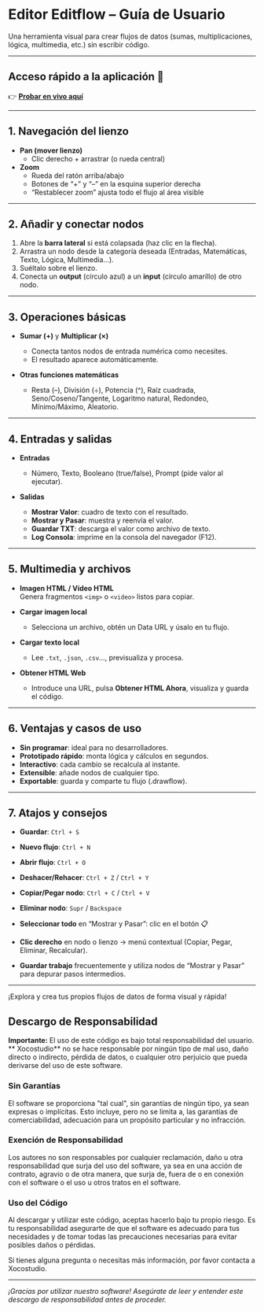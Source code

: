 # Editor Editflow – Guía de Usuario

Una herramienta visual para crear flujos de datos (sumas, multiplicaciones, lógica, multimedia, etc.) sin escribir código.

---

## Acceso rápido a la aplicación 🚀
👉 [**Probar en vivo aquí**](https://xococode.github.io/EditorFlow/)

---

## 1. Navegación del lienzo

- **Pan (mover lienzo)**  
  - Clic derecho + arrastrar (o rueda central)  
- **Zoom**  
  - Rueda del ratón arriba/abajo  
  - Botones de “+” y “–” en la esquina superior derecha  
  - “Restablecer zoom” ajusta todo el flujo al área visible  

---

## 2. Añadir y conectar nodos

1. Abre la **barra lateral** si está colapsada (haz clic en la flecha).  
2. Arrastra un nodo desde la categoría deseada (Entradas, Matemáticas, Texto, Lógica, Multimedia...).  
3. Suéltalo sobre el lienzo.  
4. Conecta un **output** (círculo azul) a un **input** (círculo amarillo) de otro nodo.

---

## 3. Operaciones básicas

- **Sumar (+)** y **Multiplicar (×)**  
  - Conecta tantos nodos de entrada numérica como necesites.  
  - El resultado aparece automáticamente.

- **Otras funciones matemáticas**  
  - Resta (–), División (÷), Potencia (^), Raíz cuadrada,  
    Seno/Coseno/Tangente, Logaritmo natural, Redondeo,  
    Mínimo/Máximo, Aleatorio.

---

## 4. Entradas y salidas

- **Entradas**  
  - Número, Texto, Booleano (true/false), Prompt (pide valor al ejecutar).

- **Salidas**  
  - **Mostrar Valor**: cuadro de texto con el resultado.  
  - **Mostrar y Pasar**: muestra y reenvía el valor.  
  - **Guardar TXT**: descarga el valor como archivo de texto.  
  - **Log Consola**: imprime en la consola del navegador (F12).

---

## 5. Multimedia y archivos

- **Imagen HTML / Vídeo HTML**  
  Genera fragmentos `<img>` o `<video>` listos para copiar.

- **Cargar imagen local**  
  - Selecciona un archivo, obtén un Data URL y úsalo en tu flujo.

- **Cargar texto local**  
  - Lee `.txt`, `.json`, `.csv`…, previsualiza y procesa.

- **Obtener HTML Web**  
  - Introduce una URL, pulsa **Obtener HTML Ahora**, visualiza y guarda el código.

---

## 6. Ventajas y casos de uso

- **Sin programar**: ideal para no desarrolladores.  
- **Prototipado rápido**: monta lógica y cálculos en segundos.  
- **Interactivo**: cada cambio se recalcula al instante.  
- **Extensible**: añade nodos de cualquier tipo.  
- **Exportable**: guarda y comparte tu flujo (.drawflow).

---

## 7. Atajos y consejos

- **Guardar**: `Ctrl + S`  
- **Nuevo flujo**: `Ctrl + N`  
- **Abrir flujo**: `Ctrl + O`  
- **Deshacer/Rehacer**: `Ctrl + Z` / `Ctrl + Y`  
- **Copiar/Pegar nodo**: `Ctrl + C` / `Ctrl + V`  
- **Eliminar nodo**: `Supr` / `Backspace`  
- **Seleccionar todo** en “Mostrar y Pasar”: clic en el botón 📋  

- **Clic derecho** en nodo o lienzo → menú contextual (Copiar, Pegar, Eliminar, Recalcular).  
- **Guardar trabajo** frecuentemente y utiliza nodos de “Mostrar y Pasar” para depurar pasos intermedios.

---

¡Explora y crea tus propios flujos de datos de forma visual y rápida!  


## Descargo de Responsabilidad

**Importante:** El uso de este código es bajo total responsabilidad del usuario. ** Xocostudio** no se hace responsable por ningún tipo de mal uso, daño directo o indirecto, pérdida de datos, o cualquier otro perjuicio que pueda derivarse del uso de este software.

### Sin Garantías

El software se proporciona "tal cual", sin garantías de ningún tipo, ya sean expresas o implícitas. Esto incluye, pero no se limita a, las garantías de comerciabilidad, adecuación para un propósito particular y no infracción.

### Exención de Responsabilidad

Los autores no son responsables por cualquier reclamación, daño u otra responsabilidad que surja del uso del software, ya sea en una acción de contrato, agravio o de otra manera, que surja de, fuera de o en conexión con el software o el uso u otros tratos en el software.

### Uso del Código

Al descargar y utilizar este código, aceptas hacerlo bajo tu propio riesgo. Es tu responsabilidad asegurarte de que el software es adecuado para tus necesidades y de tomar todas las precauciones necesarias para evitar posibles daños o pérdidas.



Si tienes alguna pregunta o necesitas más información, por favor contacta a Xocostudio.

---

*¡Gracias por utilizar nuestro software! Asegúrate de leer y entender este descargo de responsabilidad antes de proceder.*

